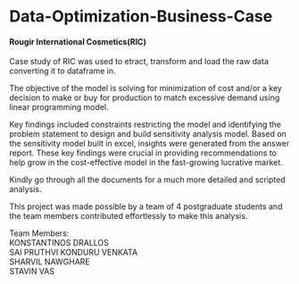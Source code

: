 # Data-Optimization-Business-Case

#### Rougir International Cosmetics(RIC)

Case study of RIC was used to etract, transform and load the raw data converting it to dataframe in.

The objective of the model is solving for minimization of cost and/or a key decision to make or buy for production to match excessive demand using linear programming model.

Key findings included constraints restricting the model and identifying the problem statement to design and build sensitivity analysis model. Based on the sensitivity model built in excel, insights were generated from the answer report. These key findings were crucial in providing recommendations to help grow in the cost-effective model in the fast-growing lucrative market.

Kindly go through all the documents for a much more detailed and scripted analysis.

This project was made possible by a team of 4 postgraduate students and the team members contributed effortlessly to make this analysis.

Team Members: <br>
KONSTANTINOS DRALLOS <br>
SAI PRUTHVI KONDURU VENKATA <br>
SHARVIL NAWGHARE <br>
STAVIN VAS <br>
